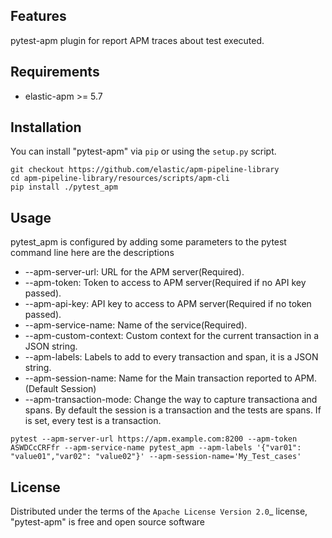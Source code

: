
Features
--------

pytest-apm plugin for report APM traces about test executed.


Requirements
------------

* elastic-apm >= 5.7


Installation
------------

You can install "pytest-apm" via `pip` or using the `setup.py` script.

```
git checkout https://github.com/elastic/apm-pipeline-library
cd apm-pipeline-library/resources/scripts/apm-cli
pip install ./pytest_apm
```

Usage
-----

pytest_apm is configured by adding some parameters to the pytest command line here are the descriptions

* --apm-server-url: URL for the APM server(Required).
* --apm-token: Token to access to APM server(Required if no API key passed).
* --apm-api-key: API key to access to APM server(Required if no token passed).
* --apm-service-name: Name of the service(Required).
* --apm-custom-context: Custom context for the current transaction in a JSON string.
* --apm-labels: Labels to add to every transaction and span, it is a JSON string.
* --apm-session-name: Name for the Main transaction reported to APM.(Default Session)
* --apm-transaction-mode: Change the way to capture transactiona and spans.
  By default the session is a transaction and the tests are spans.
  If is set, every test is a transaction.

```
pytest --apm-server-url https://apm.example.com:8200 --apm-token ASWDCcCRFfr --apm-service-name pytest_apm --apm-labels '{"var01": "value01","var02": "value02"}' --apm-session-name='My_Test_cases'
```

License
-------

Distributed under the terms of the `Apache License Version 2.0`_ license, "pytest-apm" is free and open source software
